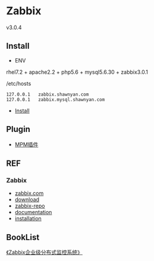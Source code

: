 # Zabbix
v3.0.4


## Install

- ENV

rhel7.2 + apache2.2 + php5.6 + mysql5.6.30 + zabbix3.0.1

/etc/hosts
    
    127.0.0.1	zabbix.shawnyan.com
    127.0.0.1	zabbix.mysql.shawnyan.com

- [Install](install/install-zabbix-3-rhel7.2-admin/README.md)



## Plugin

- [MPM插件](plugin/Z3_MPM插件.txt)

## REF

### Zabbix

- [zabbix.com](https://www.zabbix.com/)
- [download](https://www.zabbix.com/download)
- [zabbix-repo](http://repo.zabbix.com/)
- [documentation](https://www.zabbix.com/documentation/3.0/manual)
- [installation](https://www.zabbix.com/documentation/3.0/manual/installation/install#from_the_sources)

## BookList

[《Zabbix企业级分布式监控系统》](https://github.com/itnihao/zabbix-book)

